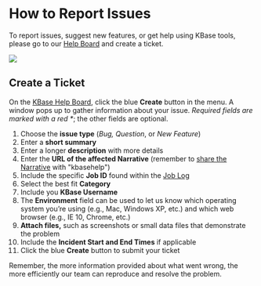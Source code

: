# How to Report Issues

To report issues, suggest new features, or get help using KBase tools, please go to our [Help Board](https://kbase-jira.atlassian.net/) and create a ticket.&#x20;

![](../.gitbook/assets/submitajiratickettohelpdesk.gif)

## Create a Ticket

On the [KBase Help Board](https://kbase-jira.atlassian.net/), click the blue **Create** button in the menu. A window pops up to gather information about your issue. _Required fields are marked with a red \*_; the other fields are optional.&#x20;

1. Choose the **issue type** (_Bug,_ _Question_, or _New Feature_)
2. Enter a **short summary**
3. Enter a longer **description** with more details
4. Enter the **URL of the affected Narrative** (remember to [share the Narrative](../getting-started/narrative/share.md) with "kbasehelp")
5. Include the specific **Job ID** found within the [Job Log](job-errors/common/job-log.md#job-browser)
6. Select the best fit **Category**
7. Include you **KBase Username**
8. The **Environment** field can be used to let us know which operating system you’re using (e.g., Mac, Windows XP, etc.) and which web browser (e.g., IE 10, Chrome, etc.)
9. **Attach files,** such as screenshots or small data files that demonstrate the problem
10. Include the **Incident Start and End Times** if applicable&#x20;
11. Click the blue **Create** button to submit your ticket

Remember, the more information provided about what went wrong, the more efficiently our team can reproduce and resolve the problem.
